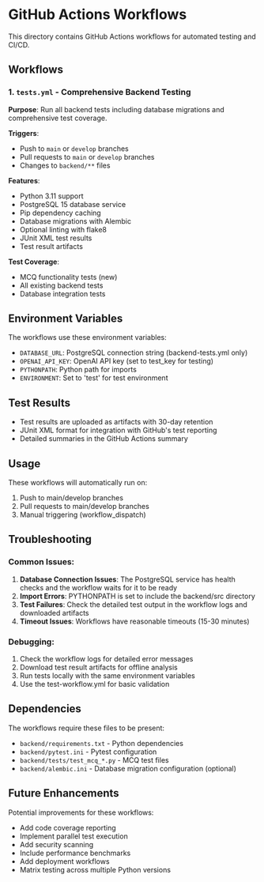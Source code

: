 # GitHub Actions Workflows

This directory contains GitHub Actions workflows for automated testing and CI/CD.

## Workflows

### 1. `tests.yml` - Comprehensive Backend Testing

**Purpose**: Run all backend tests including database migrations and comprehensive test coverage.

**Triggers**:
- Push to `main` or `develop` branches
- Pull requests to `main` or `develop` branches
- Changes to `backend/**` files

**Features**:
- Python 3.11 support
- PostgreSQL 15 database service
- Pip dependency caching
- Database migrations with Alembic
- Optional linting with flake8
- JUnit XML test results
- Test result artifacts

**Test Coverage**:
- MCQ functionality tests (new)
- All existing backend tests
- Database integration tests

## Environment Variables

The workflows use these environment variables:

- `DATABASE_URL`: PostgreSQL connection string (backend-tests.yml only)
- `OPENAI_API_KEY`: OpenAI API key (set to test_key for testing)
- `PYTHONPATH`: Python path for imports
- `ENVIRONMENT`: Set to 'test' for test environment

## Test Results

- Test results are uploaded as artifacts with 30-day retention
- JUnit XML format for integration with GitHub's test reporting
- Detailed summaries in the GitHub Actions summary

## Usage

These workflows will automatically run on:
1. Push to main/develop branches
2. Pull requests to main/develop branches
3. Manual triggering (workflow_dispatch)

## Troubleshooting

### Common Issues:

1. **Database Connection Issues**: The PostgreSQL service has health checks and the workflow waits for it to be ready
2. **Import Errors**: PYTHONPATH is set to include the backend/src directory
3. **Test Failures**: Check the detailed test output in the workflow logs and downloaded artifacts
4. **Timeout Issues**: Workflows have reasonable timeouts (15-30 minutes)

### Debugging:

1. Check the workflow logs for detailed error messages
2. Download test result artifacts for offline analysis
3. Run tests locally with the same environment variables
4. Use the test-workflow.yml for basic validation

## Dependencies

The workflows require these files to be present:
- `backend/requirements.txt` - Python dependencies
- `backend/pytest.ini` - Pytest configuration
- `backend/tests/test_mcq_*.py` - MCQ test files
- `backend/alembic.ini` - Database migration configuration (optional)

## Future Enhancements

Potential improvements for these workflows:
- Add code coverage reporting
- Implement parallel test execution
- Add security scanning
- Include performance benchmarks
- Add deployment workflows
- Matrix testing across multiple Python versions